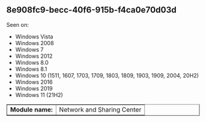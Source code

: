 ## 8e908fc9-becc-40f6-915b-f4ca0e70d03d

Seen on:
* Windows Vista
* Windows 2008
* Windows 7
* Windows 2012
* Windows 8.0
* Windows 8.1
* Windows 10 (1511, 1607, 1703, 1709, 1803, 1809, 1903, 1909, 2004, 20H2)
* Windows 2016
* Windows 2019
* Windows 11 (21H2)

<table border="1" class="docutils">
  <tbody>
    <tr>
      <td><b>Module name:</b></td>
      <td>Network and Sharing Center</td>
    </tr>
  </tbody>
</table>

